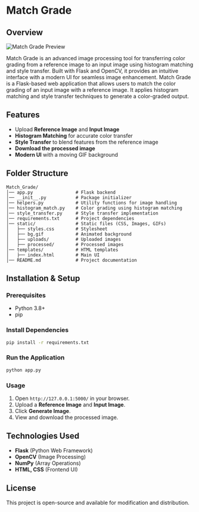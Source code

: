 # Match Grade

## Overview

![Match Grade Preview](static/preview.png)

Match Grade is an advanced image processing tool for transferring color grading from a reference image to an input image using histogram matching and style transfer. Built with Flask and OpenCV, it provides an intuitive interface with a modern UI for seamless image enhancement.
Match Grade is a Flask-based web application that allows users to match the color grading of an input image with a reference image. It applies histogram matching and style transfer techniques to generate a color-graded output.

## Features

- Upload **Reference Image** and **Input Image**
- **Histogram Matching** for accurate color transfer
- **Style Transfer** to blend features from the reference image
- **Download the processed image**
- **Modern UI** with a moving GIF background

## Folder Structure

```
Match_Grade/
│── app.py                # Flask backend
│── __init__.py           # Package initializer
│── helpers.py            # Utility functions for image handling
│── histogram_match.py    # Color grading using histogram matching
│── style_transfer.py     # Style transfer implementation
│── requirements.txt      # Project dependencies
│── static/               # Static files (CSS, Images, GIFs)
│   ├── styles.css        # Stylesheet
│   ├── bg.gif            # Animated background
│   ├── uploads/          # Uploaded images
│   ├── processed/        # Processed images
│── templates/            # HTML templates
│   ├── index.html        # Main UI
│── README.md             # Project documentation
```

## Installation & Setup

### Prerequisites

- Python 3.8+
- pip

### Install Dependencies

```sh
pip install -r requirements.txt
```

### Run the Application

```sh
python app.py
```

### Usage

1. Open `http://127.0.0.1:5000/` in your browser.
2. Upload a **Reference Image** and **Input Image**.
3. Click **Generate Image**.
4. View and download the processed image.

## Technologies Used

- **Flask** (Python Web Framework)
- **OpenCV** (Image Processing)
- **NumPy** (Array Operations)
- **HTML, CSS** (Frontend UI)

## License

This project is open-source and available for modification and distribution.

